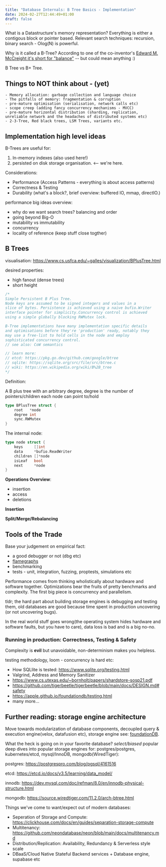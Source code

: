```yaml
---
title: "Database Internals: B Tree Basics - Implementation"
date: 2024-02-27T12:44:49+01:00
draft: false
---
```


What is a Datastructure's memory representation? Everything is either a contigous block or pointer based.
Relevant search techniques: recursion, binary search - Olog(N) is powerful.

Why is it called a B-Tree? According to one of the co-inventor's [Edward M. McCreight it's short for "balance"](https://vimeo.com/73357851) -- but could mean anything :)

B Tree vs B+ Tree.

## Things to NOT think about - (yet)
```
- Memory allocation: garbage collection and language choice
- The pitfalls of memory: fragmentation & corruption
- pre-mature optimisation (serialisation, network calls etc)
- scope creep (adding fancy concurrency mechanisms - MVCC)
- pre-mature horizontal distribution (sharding, replication, unreliable network and the headaches of distributed systems etc)
- 2-3-Tree, Red black trees, LSM Trees, variants etc.
```

## Implementation high level ideas

B-Trees are useful for:
1. In-memory indexes (also used here!)
2. persisted on disk storage organisation. <-- we're here.

Considerations:
- Performance (Access Patterns - everything is about access patterns)
- Correctness & Testing
- Durability (what's a block?, brief overview: buffered IO, mmap, directIO.)

performance big ideas overview:
- why do we want search trees? balancing and order
- going beyond Big-O
- mutability vs immutability
- concurrency
- locality of reference (keep stuff close togther)

## B Trees
visualisation: 
https://www.cs.usfca.edu/~galles/visualization/BPlusTree.html

desired properties:
- high fanout (dense trees)
- short height

```go
/*
Simple Persistent B Plus Tree.
Node keys are assumed to be signed integers and values in a
slice of bytes. Persistence is achieved using a naive bufio.Writer 
interface pointer for simplicity.Concurrency control is achieved 
using a simple globally blocking RWMutex lock.

B-Tree implementations have many implementation specific details 
and optimisations before they're 'production' ready, notably they 
may use a free-list to hold cells in the node and employ 
sophisticated concurrency control.
// see also: CoW semantics

// learn more:
// etcd: https://pkg.go.dev/github.com/google/btree
// sqlite: https://sqlite.org/src/file/src/btree.c
// wiki: https://en.wikipedia.org/wiki/B%2B_tree
*/
```

Definition:

A B plus tree with an arbitrary degree, degree is the number of pointers/children each node can point to/hold

```go
type BPlusTree struct {
	root   *node
	degree int
	sync.RWMutex
}
```

The internal node:

```go
type node struct {
	keys     []int
	data     *bufio.ReadWriter
	children []*node
	isLeaf   bool
	next     *node
}
```

**Operations Overview**:
- insertion
- access
- deletions

**Insertion**

**Split/Merge/Rebalancing**

## Tools of the Trade
Base your judgement on empirical fact:

- a good debugger or not (dbg etc)
- [flamegraphs](https://www.brendangregg.com/FlameGraphs/cpuflamegraphs.html)
- benchmarking
- tests - unit, integration, fuzzing, proptests, simulations etc


Performance comes from thinking wholistically about hardware and software together.
Optimizations bear the fruits of pretty benchmarks and complexity.
The first big piece is concurrency and parallelism.

tldr; the hard part about building storage engines is debugging and testing them, old databases are good because time spent in production uncovering (or not uncovering bugs).

In the real world stuff goes wrong(the operating system hides hardware and software faults, but you have to care), data loss is bad and is a big no-no.

### Running in production: Correctness, Testing & Safety
Complexity is **evil** but unavoidable, non-determinism makes you helpless.

testing methodology, loom - concurrency is hard etc:
- How SQLlite is tested: https://www.sqlite.org/testing.html
- Valgrind, Address and Memory Sanitizer
- https://www.cs.utexas.edu/~bornholt/papers/shardstore-sosp21.pdf
- https://github.com/tigerbeetle/tigerbeetle/blob/main/docs/DESIGN.md#safety
- https://apple.github.io/foundationdb/testing.html
- many more...

## Further reading: storage engine architecture
Move towards modularization of database components, decoupled query & execution engine(velox, datafusion etc), storage engine see: [foundationDB](https://apple.github.io/foundationdb/layer-concept.html).

What the heck is going on in your favorite database? _select/biased_ popular deep dives into 
popular storage engines for: postgres/postgres, kubernetes/etcd, mysql/InnoDB, mongodb(WiredTiger):

postgres:
https://postgrespro.com/blog/pgsql/4161516

etcd: https://etcd.io/docs/v3.5/learning/data_model/

innodb: https://dev.mysql.com/doc/refman/8.0/en/innodb-physical-structure.html

mongodb: https://source.wiredtiger.com/11.2.0/arch-btree.html

Things we've come to want/expect out of modern databases:
- Seperation of Storage and Compute: https://clickhouse.com/docs/en/guides/separation-storage-compute
- Multitenancy: https://github.com/neondatabase/neon/blob/main/docs/multitenancy.md
- Distribution/Replication: Availability, Redundancy & Serverless style scale
- DBaaS/Cloud Native Stateful Backend services + Database engine, supabase etc
